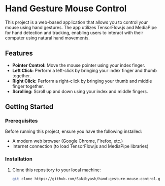 # Hand Gesture Mouse Control

This project is a web-based application that allows you to control your mouse using hand gestures. The app utilizes TensorFlow.js and MediaPipe for hand detection and tracking, enabling users to interact with their computer using natural hand movements.

## Features

- **Pointer Control:** Move the mouse pointer using your index finger.
- **Left Click:** Perform a left-click by bringing your index finger and thumb together.
- **Right Click:** Perform a right-click by bringing your thumb and middle finger together.
- **Scrolling:** Scroll up and down using your index and middle fingers.

## Getting Started

### Prerequisites

Before running this project, ensure you have the following installed:

- A modern web browser (Google Chrome, Firefox, etc.)
- Internet connection (to load TensorFlow.js and MediaPipe libraries)

### Installation

1. Clone this repository to your local machine:

   ```bash
   git clone https://github.com/Sakibyash/hand-gesture-mouse-control.git
